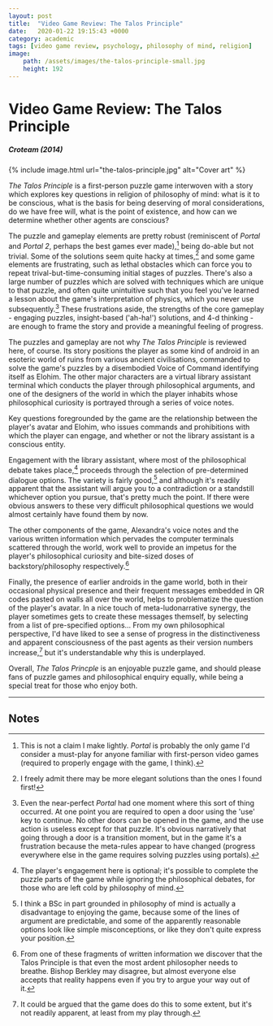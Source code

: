 ```yaml
---
layout: post
title:  "Video Game Review: The Talos Principle"
date:   2020-01-22 19:15:43 +0000
category: academic
tags: [video game review, psychology, philosophy of mind, religion]
image: 
    path: /assets/images/the-talos-principle-small.jpg
    height: 192
---
```


# Video Game Review: The Talos Principle
##### Croteam (2014)

{% include image.html url="the-talos-principle.jpg" alt="Cover art" %}

_The Talos Principle_ is a first-person puzzle game interwoven with a story which explores key questions in religion of philosophy of mind: what is it to be conscious, what is the basis for being deserving of moral considerations, do we have free will, what is the point of existence, and how can we determine whether other agents are conscious?

The puzzle and gameplay elements are pretty robust (reminiscent of _Portal_ and _Portal 2_, perhaps the best games ever made),[^1] being do-able but not trivial. Some of the solutions seem quite hacky at times,[^2] and some game elements are frustrating, such as lethal obstacles which can force you to repeat trival-but-time-consuming initial stages of puzzles. There's also a large number of puzzles which are solved with techniques which are unique to that puzzle, and often quite unintuitive such that you feel you've learned a lesson about the game's interpretation of physics, which you never use subsequently.[^3] These frustrations aside, the strengths of the core gameplay - engaging puzzles, insight-based ('ah-ha!') solutions, and 4-d thinking - are enough to frame the story and provide a meaningful feeling of progress. 

The puzzles and gameplay are not why _The Talos Principle_ is reviewed here, of course. Its story positions the player as some kind of android in an esoteric world of ruins from various ancient civilisations, commanded to solve the game's puzzles by a disembodied Voice of Command identifying itself as Elohim. The other major characters are a virtual library assistant terminal which conducts the player through philosophical arguments, and one of the designers of the world in which the player inhabits whose philosophical curiosity is portrayed through a series of voice notes.

Key questions foregrounded by the game are the relationship between the player's avatar and Elohim, who issues commands and prohibitions with which the player can engage, and whether or not the library assistant is a conscious entity. 

Engagement with the library assistant, where most of the philosophical debate takes place,[^4] proceeds through the selection of pre-determined dialogue options. The variety is fairly good,[^5] and although it's readily apparent that the assistant will argue you to a contradiction or a standstill whichever option you pursue, that's pretty much the point. If there were obvious answers to these very difficult philosophical questions we would almost certainly have found them by now.

The other components of the game, Alexandra's voice notes and the various written information which pervades the computer terminals scattered through the world, work well to provide an impetus for the player's philosophical curiosity and bite-sized doses of backstory/philosophy respectively.[^6] 

Finally, the presence of earlier androids in the game world, both in their occasional physical presence and their frequent messages embedded in QR codes pasted on walls all over the world, helps to problematize the question of the player's avatar. In a nice touch of meta-ludonarrative synergy, the player sometimes gets to create these messages themself, by selecting from a list of pre-specified options... From my own philosophical perspective, I'd have liked to see a sense of progress in the distinctiveness and apparent consciousness of the past agents as their version numbers increase,[^7] but it's understandable why this is underplayed.

Overall, _The Talos Princple_ is an enjoyable puzzle game, and should please fans of puzzle games and philosophical enquiry equally, while being a special treat for those who enjoy both.

---
## Notes

[^1]: This is not a claim I make lightly. _Portal_ is probably the only game I'd consider a must-play for anyone familiar with first-person video games (required to properly engage with the game, I think).

[^2]: I freely admit there may be more elegant solutions than the ones I found first!

[^3]: Even the near-perfect _Portal_ had one moment where this sort of thing occurred. At one point you are required to open a door using the 'use' key to continue. No other doors can be opened in the game, and the use action is useless except for that puzzle. It's obvious narratively that going through a door is a transition moment, but in the game it's a frustration because the meta-rules appear to have changed (progress everywhere else in the game requires solving puzzles using portals).

[^4]: The player's engagement here is optional; it's possible to complete the puzzle parts of the game while ignoring the philosophical debates, for those who are left cold by philosophy of mind.

[^5]: I think a BSc in part grounded in philosophy of mind is actually a disadvantage to enjoying the game, because some of the lines of argument are predictable, and some of the apparently reasonable options look like simple misconceptions, or like they don't quite express your position.

[^6]: From one of these fragments of written information we discover that the Talos Principle is that even the most ardent philosopher needs to breathe. Bishop Berkley may disagree, but almost everyone else accepts that reality happens even if you try to argue your way out of it.

[^7]: It could be argued that the game does do this to some extent, but it's not readily apparent, at least from my play through.